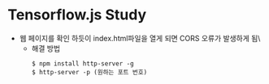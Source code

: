 # Tensorflow.js Study

* 웹 페이지를 확인 하듯이 index.html파일을 열게 되면 CORS 오류가 발생하게 됨\
    * 해결 방법
        ```
        $ npm install http-server -g
        $ http-server -p (원하는 포트 번호)
        ```
